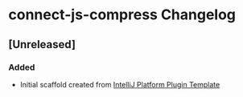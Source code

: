 <!-- Keep a Changelog guide -> https://keepachangelog.com -->

# connect-js-compress Changelog

## [Unreleased]
### Added
- Initial scaffold created from [IntelliJ Platform Plugin Template](https://github.com/JetBrains/intellij-platform-plugin-template)
